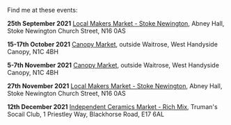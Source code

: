 Find me at these events: 

**25th September 2021**
[Local Makers Market - Stoke Newington](http://www.localmakers.uk), 
Abney Hall, Stoke Newington Church Street, N16 0AS

**15-17th October 2021**
[Canopy Market](https://canopymarket.co.uk),
outside Waitrose, West Handyside Canopy, N1C 4BH

**5-7th November 2021**
[Canopy Market](https://canopymarket.co.uk),
outside Waitrose, West Handyside Canopy, N1C 4BH

**27th November 2021**
[Local Makers Market - Stoke Newington](http://www.localmakers.uk), 
Abney Hall, Stoke Newington Church Street, N16 0AS

**12th December 2021**
[Independent Ceramics Market - Rich Mix](https://www.facebook.com/events/596671484457666/),
Truman's Socail Club, 1 Priestley Way, Blackhorse Road, E17 6AL 

